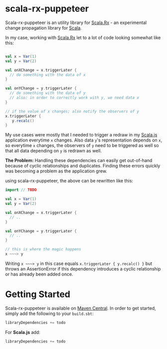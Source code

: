 # scala-rx-puppeteer

Scala-rx-puppeteer is an utility library for [Scala.Rx](https://github.com/lihaoyi/scala.rx) -  an experimental change propagation library for [Scala](http://www.scala-lang.org/).

In my case, working with [Scala.Rx](https://github.com/lihaoyi/scala.rx) let to a lot of code looking somewhat like this:
```scala

val x = Var(1)
val y = Var(2)

val onXChange = x.triggerLater {
  // do something with the data of x
}

val onYChange = y.triggerLater {
  // do something with the data of y 
  // also: in order to correctly work with y, we need data x
}

// if the value of x changes; also notify the observers of y
x.triggerLater {
   y.recalc()
}

```
My use cases were mostly that I needed to trigger a redraw in my [Scala.js](https://www.scala-js.org/) application everytime `x` changes. Also data `y`'s representation depends on `x`, so everytime `x` changes, the observers of `y` need to be triggered as well so that all data depending on `y` is redrawn as well.

**The Problem:** Handling these dependencies can easily get out-of-hand because of cyclic relationships and duplicates. Finding these errors quickly was becoming a problem as the application grew.
 
 using scala-rx-puppeteer, the above can be rewritten like this:
 ```scala
 import // TODO 
 
 val x = Var(1)
 val y = Var(2)
 
 val onXChange = x.triggerLater {
   // ..
 }
 
 val onYChange = y.triggerLater {
   // ..
 }
 
 // this is where the magic happens
 x ~~~> y 
 ```

Writing `x ~~~> y` in this case equals `x.triggerLater { y.recalc() }` but throws an AssertionError if this dependency introduces a cyclic relationship or has already been added once.

# Getting Started

 
Scala-rx-puppeteer is available on [Maven Central](http://search.maven.org/#artifactdetails%7Ccom.scalarx%7Cscalarx_2.10%7C0.1%7Cjar). 
In order to get started, simply add the following to your `build.sbt`:

```scala
libraryDependencies += todo
```

For **Scala.js** add:

```scala
libraryDependencies += todo
```

